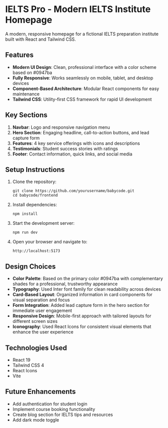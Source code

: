 # IELTS Pro - Modern IELTS Institute Homepage

A modern, responsive homepage for a fictional IELTS preparation institute built with React and Tailwind CSS.

## Features

- **Modern UI Design**: Clean, professional interface with a color scheme based on #0947ba
- **Fully Responsive**: Works seamlessly on mobile, tablet, and desktop devices
- **Component-Based Architecture**: Modular React components for easy maintenance
- **Tailwind CSS**: Utility-first CSS framework for rapid UI development

## Key Sections

1. **Navbar**: Logo and responsive navigation menu
2. **Hero Section**: Engaging headline, call-to-action buttons, and lead capture form
3. **Features**: 4 key service offerings with icons and descriptions
4. **Testimonials**: Student success stories with ratings
5. **Footer**: Contact information, quick links, and social media

## Setup Instructions

1. Clone the repository:
   ```
   git clone https://github.com/yourusername/babycode.git
   cd babycode/frontend
   ```

2. Install dependencies:
   ```
   npm install
   ```

3. Start the development server:
   ```
   npm run dev
   ```

4. Open your browser and navigate to:
   ```
   http://localhost:5173
   ```

## Design Choices

- **Color Palette**: Based on the primary color #0947ba with complementary shades for a professional, trustworthy appearance
- **Typography**: Used Inter font family for clean readability across devices
- **Card-Based Layout**: Organized information in card components for visual separation and focus
- **Form Integration**: Added lead capture form in the hero section for immediate user engagement
- **Responsive Design**: Mobile-first approach with tailored layouts for different screen sizes
- **Iconography**: Used React Icons for consistent visual elements that enhance the user experience

## Technologies Used

- React 19
- Tailwind CSS 4
- React Icons
- Vite

## Future Enhancements

- Add authentication for student login
- Implement course booking functionality
- Create blog section for IELTS tips and resources
- Add dark mode toggle

